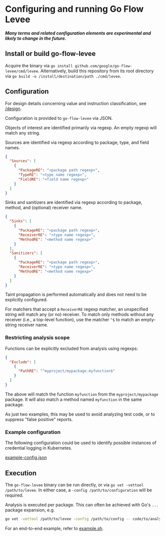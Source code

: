# Configuring and running Go Flow Levee

***Many terms and related configuration elements are experimental and likely to change in the future.***

## Install or build go-flow-levee

Acquire the binary via `go install github.com/google/go-flow-levee/cmd/levee`.
Alternatively, build this repository from its root directory via `go build -o /install/destination/path ./cmd/levee`.

## Configuration

For design details concerning value and instruction classification, see [/design](../design/README.md).

Configuration is provided to `go-flow-levee` via JSON.

Objects of interest are identified primarily via regexp. An empty regexp will match any string.

Sources are identified via regexp according to package, type, and field names.
```json
{
  "Sources": [
    {
      "PackageRE": "<package path regexp>",
      "TypeRE": "<type name regexp>",
      "FieldRE": "<field name regexp>"
    }
  ]
}
```

Sinks and sanitizers are identified via regexp according to package, method, and (optional) receiver name.

```json
{
  "Sinks": [
    {
      "PackageRE": "<package path regexp>",
      "ReceiverRE": "<type name regexp>",
      "MethodRE": "<method name regexp>"
    }
  ],
  "Sanitizers": [
    {
      "PackageRE": "<package path regexp>",
      "ReceiverRE": "<type name regexp>",
      "MethodRE": "<method name regexp>"
    }
  ]
}
```

Taint propagation is performed automatically and does not need to be explicitly configured.

For matchers that accept a `ReceiverRE` regexp matcher, an unspecified string will match any (or no) receiver.
To match only methods without any receiver (i.e., a top-level function), use the matcher `^$` to match an empty-string receiver name.

### Restricting analysis scope

Functions can be explicitly excluded from analysis using regexps:
```json
{
  "Exclude": [
    {
      "PathRE": "^myproject/mypackage.myfunction$"
    }
  ]
}
```

The above will match the function `myfunction` from the `myproject/mypackage` package. It will also match a method named `myfunction` in the same package.

As just two examples, this may be used to avoid analyzing test code, or to suppress "false positive" reports.

### Example configuration

The following configuration could be used to identify possible instances of credential logging in Kubernetes.

[example-config.json](example-config.json)

## Execution

The `go-flow-levee` binary can be run directly, or via `go vet -vettool /path/to/levee`.
In either case, a `-config /path/to/configuration` will be required.

Analysis is executed per package.
This can often be achieved with Go's `...` package expansion, e.g. 
```bash
go vet -vettool /path/to/levee -config /path/to/config -- code/to/analyze/root/...
```

For an end-to-end example, refer to [example.sh](example.sh).

